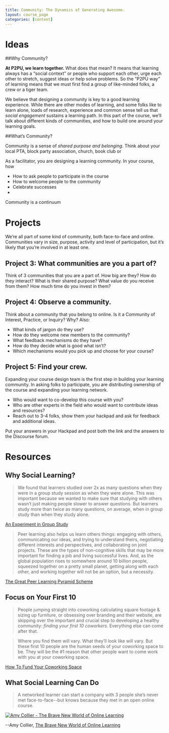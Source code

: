 ```yaml
---
title: Community: The Dynamics of Generating Awesome.
layout: course_page
categories: [content]
---
```


# Ideas

##Why Community?

**At P2PU, we learn together.** What does that mean? It means that learning always has a “social context” or people who support each other, urge each other to stretch, suggest ideas or help solve problems. So the “P2PU way” of learning means that we must first find a group of like-minded folks, a crew or a tiger team. 

We believe that designing a community is key to a good learning experience. While there are other modes of learning, and some folks like to learn alone, loads of research, experience and common sense tell us that *social engagement* sustains a learning path. In this part of the course, we’ll talk about different kinds of communities, and how to build one around your learning goals. 

##What’s Community?

Community is a sense of *shared purpose and belonging*. Think about your local PTA, block party association, church, book club or 


As a facilitator, you are designing a learning community. In your course, how 

- How to ask people to participate in the course
- How to welcome people to the community
- Celebrate successes
- 

Community is a continuum


##


# Projects 

We’re all part of some kind of community, both face-to-face and online. Communities vary in size, purpose, activity and level of participation, but it’s likely that you’re involved in at least one. 

## Project 3: What communities are you a part of?
Think of 3 communities that you are a part of. How big are they? How do they interact? What is their shared purpose? What value do you receive from them? How much time do you invest in them?

## Project 4: Observe a community. 
Think about a community that you belong to online. Is it a Community of Interest, Practice, or Inquiry? Why? 
Also:

- What kinds of jargon do they use? 
- How do they welcome new members to the community? 
- What feedback mechanisms do they have? 
- How do they decide what is good what isn’t?
- Which mechanisms would you pick up and choose for your course?

## Project 5: Find your crew.
Expanding your course design team is the first step in building your learning community. In asking folks to participate, you are distributing ownership of the course and expanding your learning network. 

- Who would want to co-develop this course with you? 
- Who are other experts in the field who would want to contribute ideas and resources? 
- Reach out to 3-4 folks, show them your hackpad and ask for feedback and additional ideas.

Put your answers in your Hackpad and post both the link and the answers to the Discourse forum.


# Resources

## Why Social Learning?
>We found that learners studied over 2x as many questions when they were in a group study session as when they were alone. This was important because we wanted to make sure that studying with others wasn’t just making people slower to answer questions. But learners study more than twice as many questions, on average, when in group study than when they study alone.

[An Experiment in Group Study](http://grockit.com/blog/main/2011/05/09/an-experiment-in-group-study/)

>Peer learning also helps us learn others things: engaging with others, communicating our ideas, and trying to understand theirs, negotiating different interests and perspectives, and collaborating on joint projects. These are the types of non-cognitive skills that may be more important for finding a job and living successful lives. And, as the global population rises to somewhere around 10 billion people, squeezed together on a pretty small planet, getting along with each other, and working together will not be an option, but a necessity.

[The Great Peer Learning Pyramid Scheme](http://dmlcentral.net/blog/philipp-schmidt/great-peer-learning-pyramid-scheme)

## Focus on Your First 10
>People jumping straight into coworking calculating square footage & sizing up furniture, or obsessing over branding and their website, are skipping over the important and crucial step to developing a healthy community: *finding your first 10 coworkers*. Everything else can come after that.

>Where you find them will vary. What they’ll look like will vary. But these first 10 people are the human seeds of your coworking space to be. They will be the #1 reason that other people want to come work with you at your coworking space.

[How To Fund Your Coworking Space](http://dangerouslyawesome.com/2011/09/how-to-fund-your-coworking-space/)

## What Social Learning Can Do

>A networked learner can start a company with 3 people she’s never met face-to-face--but knows because they met in an open online course.

[![Amy Collier - The Brave New World of Online Learning](http://img.youtube.com/vi/TRl9kmpNc6A/0.jpg)](http://www.youtube.com/watch?v=TRl9kmpNc6A)

--Amy Collier, [The Brave New World of Online Learning](https://www.youtube.com/watch?v=TRl9kmpNc6A)
